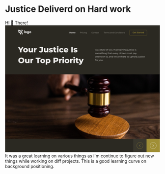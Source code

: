 # Justice Deliverd on Hard work
HI :wave: There!
![Justice](./thumbnail.png)
It was a great learning on various things as i'm continue to figure out new things while working on diff projects. This is a good learning curve on background positioning.
